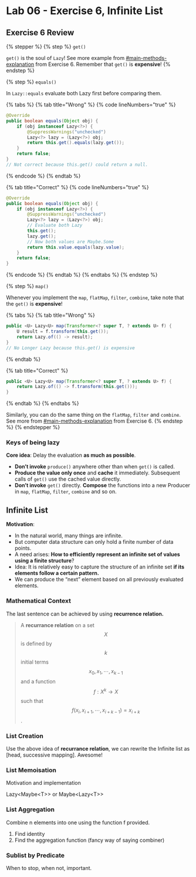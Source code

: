 # Lab 06 - Exercise 6, Infinite List

## Exercise 6 Review

{% stepper %}
{% step %}
`get()`

`get()` is the soul of `Lazy`! See more example from [#main-methods-explanation](../exercises/exercise-6-lazy.md#main-methods-explanation "mention") from Exercise 6. Remember that `get()` is **expensive**!
{% endstep %}

{% step %}
`equals()`

In `Lazy::equals` evaluate both Lazy first before comparing them.

{% tabs %}
{% tab title="Wrong" %}
{% code lineNumbers="true" %}
```java
@Override
public boolean equals(Object obj) {
    if (obj instanceof Lazy<?>) {
        @SuppressWarnings("unchecked")
        Lazy<?> lazy = (Lazy<?>) obj;
        return this.get().equals(lazy.get());
    }
    return false;
}
// Not correct because this.get() could return a null.
```
{% endcode %}
{% endtab %}

{% tab title="Correct" %}
{% code lineNumbers="true" %}
```java
@Override
public boolean equals(Object obj) {
    if (obj instanceof Lazy<?>) {
        @SuppressWarnings("unchecked")
        Lazy<?> lazy = (Lazy<?>) obj;
        // Evaluate both Lazy
        this.get();
        lazy.get();
        // Now both values are Maybe.Some
        return this.value.equals(lazy.value);
    }
    return false;
}
```
{% endcode %}
{% endtab %}
{% endtabs %}
{% endstep %}

{% step %}
`map()`

Whenever you implement the `map`, `flatMap`, `filter`, `combine`, take note that the `get()` is **expensive**!

{% tabs %}
{% tab title="Wrong" %}
```java
public <U> Lazy<U> map(Transformer<? super T, ? extends U> f) {
    U result = f.transform(this.get());
    return Lazy.of(() -> result);
}
// No Longer Lazy because this.get() is expensive
```
{% endtab %}

{% tab title="Correct" %}
```java
public <U> Lazy<U> map(Transformer<? super T, ? extends U> f) {
    return Lazy.of(() -> f.transform(this.get()));
}
```
{% endtab %}
{% endtabs %}

Similarly, you can do the same thing on the `flatMap`, `filter` and `combine`. See more from [#main-methods-explanation](../exercises/exercise-6-lazy.md#main-methods-explanation "mention") from Exercise 6.
{% endstep %}
{% endstepper %}

### Keys of being lazy

**Core idea**: Delay the evaluation **as much as possible**.

* **Don’t invoke** `produce()` anywhere other than when  &#x20;`get()` is called.
* **Produce the value only once** and **cache** it immediately.  &#x20;Subsequent calls of `get()` use the cached value directly.
* **Don’t invoke** `get()` directly. **Compose** the functions  &#x20;into a new Producer in `map`, `flatMap`, `filter`, `combine`  &#x20;and so on.

## Infinite List

**Motivation**:&#x20;

* In the natural world, many things are infinite.
* But computer data structure can only hold a finite number of data points.
* A need arises: **How to efficiently represent an infinite  &#x20;set of values using a finite structure**?
* Idea: It is relatively easy to capture the structure of an  &#x20;infinite set **if its elements follow a certain pattern.**
* We can produce the “next” element based on all  &#x20;previously evaluated elements.

### Mathematical Context

The last sentence can be achieved by using **recurrence relation.**

> A **recurrance relation** on a set $$X$$ is defined by $$k$$ initial terms $$x_0,x_1,\cdots,x_{k-1}$$ and a function $$f:X^k\rightarrow X$$ such that $$f(x_i,x_{i+1},\cdots,x_{i+k-1})=x_{i+k}$$.

### List Creation

Use the above idea of **recurrance relation**, we can rewrite the Infinite list as \[head, successive mapping]. Awesome!

### List Memoisation

Motivation and implementation

Lazy\<Maybe\<T>> or Maybe\<Lazy\<T>>

### List Aggregation

Combine n elements into one using the function f provided.

1. Find identity
2. Find the aggregation function (fancy way of saying combiner)

### Sublist by Predicate

When to stop, when not, important.
